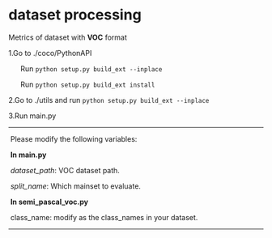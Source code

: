 # dataset processing
Metrics of dataset with **VOC** format

1.Go to  ./coco/PythonAPI

&nbsp;&nbsp;&nbsp;&nbsp;&nbsp;&nbsp;Run `python setup.py build_ext --inplace`

&nbsp;&nbsp;&nbsp;&nbsp;&nbsp;&nbsp;Run `python setup.py build_ext install`

2.Go to ./utils and run `python setup.py build_ext --inplace`

3.Run main.py

-----------------------------------------------------------------------------------------

​	Please modify the following variables:

​	**In  main.py**

​	*dataset_path*: VOC dataset path.

​	*split_name*: Which mainset to evaluate.

​	**In  semi_pascal_voc.py**

​	class_name: modify as the class_names in your dataset.

-----------------------------

​	